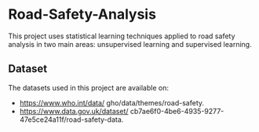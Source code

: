 # Road-Safety-Analysis
This project uses statistical learning techniques applied to road safety analysis in two main areas: unsupervised learning and supervised learning.

## Dataset

The datasets used in this project are available on: 
  - https://www.who.int/data/ gho/data/themes/road-safety.
  - https://www.data.gov.uk/dataset/ cb7ae6f0-4be6-4935-9277-47e5ce24a11f/road-safety-data.
